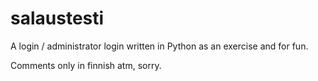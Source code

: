 # salaustesti
A login / administrator login written in Python as an exercise and for fun.

Comments only in finnish atm, sorry.
